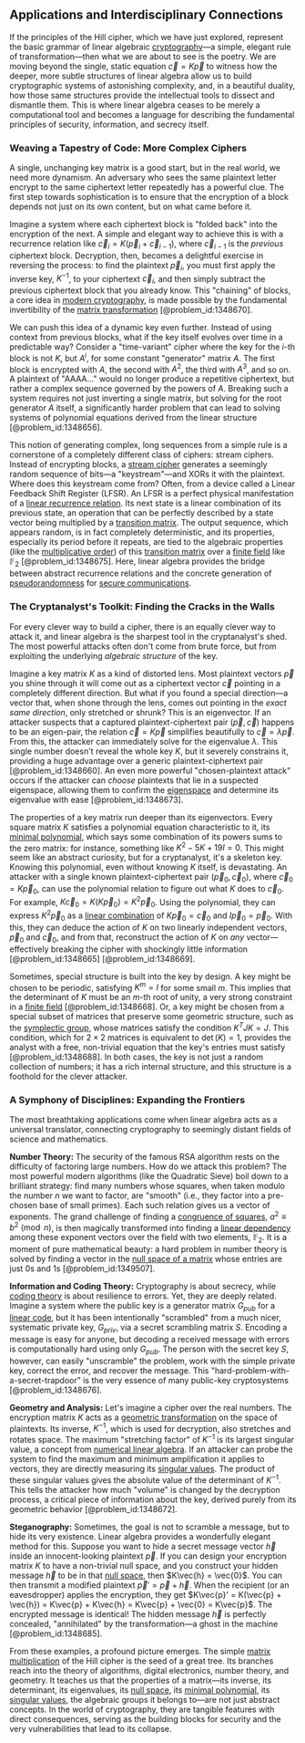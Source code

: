 ## Applications and Interdisciplinary Connections

If the principles of the Hill cipher, which we have just explored, represent the basic grammar of linear algebraic [cryptography](@article_id:138672)—a simple, elegant rule of transformation—then what we are about to see is the poetry. We are moving beyond the single, static equation $\vec{c} = K\vec{p}$ to witness how the deeper, more subtle structures of linear algebra allow us to build cryptographic systems of astonishing complexity, and, in a beautiful duality, how those same structures provide the intellectual tools to dissect and dismantle them. This is where linear algebra ceases to be merely a computational tool and becomes a language for describing the fundamental principles of security, information, and secrecy itself.

### Weaving a Tapestry of Code: More Complex Ciphers

A single, unchanging key matrix is a good start, but in the real world, we need more dynamism. An adversary who sees the same plaintext letter encrypt to the same ciphertext letter repeatedly has a powerful clue. The first step towards sophistication is to ensure that the encryption of a block depends not just on its own content, but on what came before it.

Imagine a system where each ciphertext block is "folded back" into the encryption of the next. A simple and elegant way to achieve this is with a recurrence relation like $\vec{c}_i = K(\vec{p}_i + \vec{c}_{i-1})$, where $\vec{c}_{i-1}$ is the *previous* ciphertext block. Decryption, then, becomes a delightful exercise in reversing the process: to find the plaintext $\vec{p}_i$, you must first apply the inverse key, $K^{-1}$, to your ciphertext $\vec{c}_i$, and then simply subtract the previous ciphertext block that you already know. This "chaining" of blocks, a core idea in [modern cryptography](@article_id:274035), is made possible by the fundamental invertibility of the [matrix transformation](@article_id:151128) [@problem_id:1348670].

We can push this idea of a dynamic key even further. Instead of using context from previous blocks, what if the key itself evolves over time in a predictable way? Consider a "time-variant" cipher where the key for the $i$-th block is not $K$, but $A^i$, for some constant "generator" matrix $A$. The first block is encrypted with $A$, the second with $A^2$, the third with $A^3$, and so on. A plaintext of "AAAA..." would no longer produce a repetitive ciphertext, but rather a complex sequence governed by the powers of $A$. Breaking such a system requires not just inverting a single matrix, but solving for the root generator $A$ itself, a significantly harder problem that can lead to solving systems of polynomial equations derived from the linear structure [@problem_id:1348656].

This notion of generating complex, long sequences from a simple rule is a cornerstone of a completely different class of ciphers: stream ciphers. Instead of encrypting blocks, a [stream cipher](@article_id:264642) generates a seemingly random sequence of bits—a "keystream"—and XORs it with the plaintext. Where does this keystream come from? Often, from a device called a Linear Feedback Shift Register (LFSR). An LFSR is a perfect physical manifestation of a [linear recurrence relation](@article_id:179678). Its next state is a linear combination of its previous state, an operation that can be perfectly described by a state vector being multiplied by a [transition matrix](@article_id:145931). The output sequence, which appears random, is in fact completely deterministic, and its properties, especially its period before it repeats, are tied to the algebraic properties (like the [multiplicative order](@article_id:636028)) of this [transition matrix](@article_id:145931) over a [finite field](@article_id:150419) like $\mathbb{F}_2$ [@problem_id:1348675]. Here, linear algebra provides the bridge between abstract recurrence relations and the concrete generation of [pseudorandomness](@article_id:264444) for [secure communications](@article_id:271161).

### The Cryptanalyst's Toolkit: Finding the Cracks in the Walls

For every clever way to build a cipher, there is an equally clever way to attack it, and linear algebra is the sharpest tool in the cryptanalyst's shed. The most powerful attacks often don't come from brute force, but from exploiting the underlying *algebraic structure* of the key.

Imagine a key matrix $K$ as a kind of distorted lens. Most plaintext vectors $\vec{p}$ you shine through it will come out as a ciphertext vector $\vec{c}$ pointing in a completely different direction. But what if you found a special direction—a vector that, when shone through the lens, comes out pointing in the *exact same direction*, only stretched or shrunk? This is an eigenvector. If an attacker suspects that a captured plaintext-ciphertext pair $(\vec{p}, \vec{c})$ happens to be an eigen-pair, the relation $\vec{c} = K\vec{p}$ simplifies beautifully to $\vec{c} = \lambda \vec{p}$. From this, the attacker can immediately solve for the eigenvalue $\lambda$. This single number doesn't reveal the whole key $K$, but it severely constrains it, providing a huge advantage over a generic plaintext-ciphertext pair [@problem_id:1348660]. An even more powerful "chosen-plaintext attack" occurs if the attacker can *choose* plaintexts that lie in a suspected eigenspace, allowing them to confirm the [eigenspace](@article_id:150096) and determine its eigenvalue with ease [@problem_id:1348673].

The properties of a key matrix run deeper than its eigenvectors. Every square matrix $K$ satisfies a polynomial equation characteristic to it, its [minimal polynomial](@article_id:153104), which says some combination of its powers sums to the zero matrix: for instance, something like $K^2 - 5K + 19I = 0$. This might seem like an abstract curiosity, but for a cryptanalyst, it's a skeleton key. Knowing this polynomial, even without knowing $K$ itself, is devastating. An attacker with a single known plaintext-ciphertext pair $(\vec{p}_0, \vec{c}_0)$, where $\vec{c}_0 = K\vec{p}_0$, can use the polynomial relation to figure out what $K$ does to $\vec{c}_0$. For example, $K\vec{c}_0 = K(K\vec{p}_0) = K^2\vec{p}_0$. Using the polynomial, they can express $K^2\vec{p}_0$ as a [linear combination](@article_id:154597) of $K\vec{p}_0 = \vec{c}_0$ and $I\vec{p}_0 = \vec{p}_0$. With this, they can deduce the action of $K$ on two linearly independent vectors, $\vec{p}_0$ and $\vec{c}_0$, and from that, reconstruct the action of $K$ on *any* vector—effectively breaking the cipher with shockingly little information [@problem_id:1348665] [@problem_id:1348669].

Sometimes, special structure is built into the key by design. A key might be chosen to be periodic, satisfying $K^m = I$ for some small $m$. This implies that the determinant of $K$ must be an $m$-th root of unity, a very strong constraint in a [finite field](@article_id:150419) [@problem_id:1348668]. Or, a key might be chosen from a special subset of matrices that preserve some geometric structure, such as the [symplectic group](@article_id:188537), whose matrices satisfy the condition $K^T J K = J$. This condition, which for $2 \times 2$ matrices is equivalent to $\det(K)=1$, provides the analyst with a free, non-trivial equation that the key's entries must satisfy [@problem_id:1348688]. In both cases, the key is not just a random collection of numbers; it has a rich internal structure, and this structure is a foothold for the clever attacker.

### A Symphony of Disciplines: Expanding the Frontiers

The most breathtaking applications come when linear algebra acts as a universal translator, connecting cryptography to seemingly distant fields of science and mathematics.

**Number Theory:** The security of the famous RSA algorithm rests on the difficulty of factoring large numbers. How do we attack this problem? The most powerful modern algorithms (like the Quadratic Sieve) boil down to a brilliant strategy: find many numbers whose squares, when taken modulo the number $n$ we want to factor, are "smooth" (i.e., they factor into a pre-chosen base of small primes). Each such relation gives us a vector of exponents. The grand challenge of finding a [congruence of squares](@article_id:635413), $a^2 \equiv b^2 \pmod{n}$, is then magically transformed into finding a [linear dependency](@article_id:185336) among these exponent vectors over the field with two elements, $\mathbb{F}_2$. It is a moment of pure mathematical beauty: a hard problem in number theory is solved by finding a vector in the [null space of a matrix](@article_id:151935) whose entries are just 0s and 1s [@problem_id:1349507].

**Information and Coding Theory:** Cryptography is about secrecy, while [coding theory](@article_id:141432) is about resilience to errors. Yet, they are deeply related. Imagine a system where the public key is a generator matrix $G_{pub}$ for a [linear code](@article_id:139583), but it has been intentionally "scrambled" from a much nicer, systematic private key, $G_{priv}$, via a secret scrambling matrix $S$. Encoding a message is easy for anyone, but decoding a received message with errors is computationally hard using only $G_{pub}$. The person with the secret key $S$, however, can easily "unscramble" the problem, work with the simple private key, correct the error, and recover the message. This "hard-problem-with-a-secret-trapdoor" is the very essence of many public-key cryptosystems [@problem_id:1348676].

**Geometry and Analysis:** Let's imagine a cipher over the real numbers. The encryption matrix $K$ acts as a [geometric transformation](@article_id:167008) on the space of plaintexts. Its inverse, $K^{-1}$, which is used for decryption, also stretches and rotates space. The maximum "stretching factor" of $K^{-1}$ is its largest singular value, a concept from [numerical linear algebra](@article_id:143924). If an attacker can probe the system to find the maximum and minimum amplification it applies to vectors, they are directly measuring its [singular values](@article_id:152413). The product of these singular values gives the absolute value of the determinant of $K^{-1}$. This tells the attacker how much "volume" is changed by the decryption process, a critical piece of information about the key, derived purely from its geometric behavior [@problem_id:1348672].

**Steganography:** Sometimes, the goal is not to scramble a message, but to hide its very existence. Linear algebra provides a wonderfully elegant method for this. Suppose you want to hide a secret message vector $\vec{h}$ inside an innocent-looking plaintext $\vec{p}$. If you can design your encryption matrix $K$ to have a non-trivial null space, and you construct your hidden message $\vec{h}$ to be in that [null space](@article_id:150982), then $K\vec{h} = \vec{0}$. You can then transmit a modified plaintext $\vec{p}' = \vec{p} + \vec{h}$. When the recipient (or an eavesdropper) applies the encryption, they get $K\vec{p}' = K(\vec{p} + \vec{h}) = K\vec{p} + K\vec{h} = K\vec{p} + \vec{0} = K\vec{p}$. The encrypted message is identical! The hidden message $\vec{h}$ is perfectly concealed, "annihilated" by the transformation—a ghost in the machine [@problem_id:1348685].

From these examples, a profound picture emerges. The simple [matrix multiplication](@article_id:155541) of the Hill cipher is the seed of a great tree. Its branches reach into the theory of algorithms, digital electronics, number theory, and geometry. It teaches us that the properties of a matrix—its inverse, its determinant, its eigenvalues, its [null space](@article_id:150982), its [minimal polynomial](@article_id:153104), its [singular values](@article_id:152413), the algebraic groups it belongs to—are not just abstract concepts. In the world of cryptography, they are tangible features with direct consequences, serving as the building blocks for security and the very vulnerabilities that lead to its collapse.